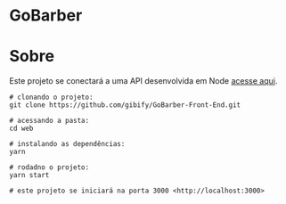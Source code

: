 # GoBarber 

# Sobre
Este projeto se conectará a uma API desenvolvida em Node [acesse aqui](https://github.com/gibify/GoBarber-Back-End).

```shell 
# clonando o projeto:
git clone https://github.com/gibify/GoBarber-Front-End.git

# acessando a pasta:
cd web

# instalando as dependências:
yarn 

# rodadno o projeto:
yarn start

# este projeto se iniciará na porta 3000 <http://localhost:3000>
```
